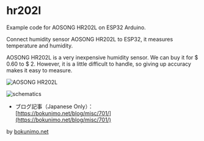 # hr202l
Example code for AOSONG HR202L on ESP32 Arduino.  

Connect humidity sensor AOSONG HR202L to ESP32, it measures temperature and humidity.  

AOSONG HR202L is a very inexpensive humidity sensor. We can buy it for $ 0.60 to $ 2. 
However, it is a little difficult to handle, so giving up accuracy makes it easy to measure.  

![AOSONG HR202L](https://bokunimo.net/blog/wp-content/uploads/2019/12/DSC_0077.jpg)  

![schematics](https://bokunimo.net/blog/wp-content/uploads/2019/12/DSC_0075.jpg)  

- ブログ記事（Japanese Only）：  
    [https://bokunimo.net/blog/misc/701/](https://bokunimo.net/blog/misc/701/)  

by [bokunimo.net](https://bokunimo.net)
